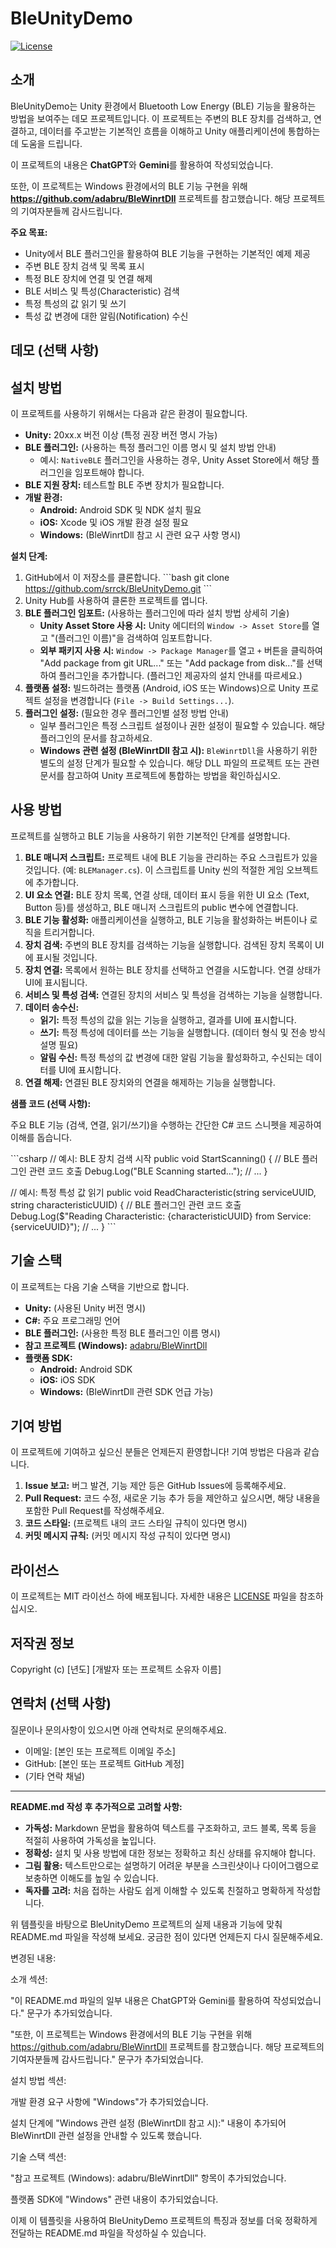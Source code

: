 # BleUnityDemo

[![License](https://img.shields.io/badge/License-MIT-yellow.svg)](https://opensource.org/licenses/MIT)
<!-- 필요에 따라 shields.io 에서 다른 배지들을 추가할 수 있습니다. 예를 들어, 빌드 상태, 코드 품질 등 -->

## 소개

BleUnityDemo는 Unity 환경에서 Bluetooth Low Energy (BLE) 기능을 활용하는 방법을 보여주는 데모 프로젝트입니다. 이 프로젝트는 주변의 BLE 장치를 검색하고, 연결하고, 데이터를 주고받는 기본적인 흐름을 이해하고 Unity 애플리케이션에 통합하는 데 도움을 드립니다.

이 프로젝트의 내용은 **ChatGPT**와 **Gemini**를 활용하여 작성되었습니다.

또한, 이 프로젝트는 Windows 환경에서의 BLE 기능 구현을 위해 **https://github.com/adabru/BleWinrtDll** 프로젝트를 참고했습니다. 해당 프로젝트의 기여자분들께 감사드립니다.

**주요 목표:**

*   Unity에서 BLE 플러그인을 활용하여 BLE 기능을 구현하는 기본적인 예제 제공
*   주변 BLE 장치 검색 및 목록 표시
*   특정 BLE 장치에 연결 및 연결 해제
*   BLE 서비스 및 특성(Characteristic) 검색
*   특정 특성의 값 읽기 및 쓰기
*   특성 값 변경에 대한 알림(Notification) 수신

## 데모 (선택 사항)

<!-- 프로젝트의 주요 기능을 보여주는 스크린샷이나 GIF 애니메이션을 추가합니다. -->
<!-- 예시: -->
<!-- ![데모 화면](path/to/your/demo.gif) -->
<!-- 간단한 동작 시나리오를 설명할 수도 있습니다. -->

## 설치 방법

이 프로젝트를 사용하기 위해서는 다음과 같은 환경이 필요합니다.

*   **Unity:** 20xx.x 버전 이상 (특정 권장 버전 명시 가능)
*   **BLE 플러그인:** (사용하는 특정 플러그인 이름 명시 및 설치 방법 안내)
    *   예시: `NativeBLE` 플러그인을 사용하는 경우, Unity Asset Store에서 해당 플러그인을 임포트해야 합니다.
*   **BLE 지원 장치:** 테스트할 BLE 주변 장치가 필요합니다.
*   **개발 환경:**
    *   **Android:** Android SDK 및 NDK 설치 필요
    *   **iOS:** Xcode 및 iOS 개발 환경 설정 필요
    *   **Windows:** (BleWinrtDll 참고 시 관련 요구 사항 명시)

**설치 단계:**

1.  GitHub에서 이 저장소를 클론합니다.
    \`\`\`bash
    git clone https://github.com/srrck/BleUnityDemo.git
    \`\`\`
2.  Unity Hub를 사용하여 클론한 프로젝트를 엽니다.
3.  **BLE 플러그인 임포트:** (사용하는 플러그인에 따라 설치 방법 상세히 기술)
    *   **Unity Asset Store 사용 시:** Unity 에디터의 `Window -> Asset Store`를 열고 "(플러그인 이름)"을 검색하여 임포트합니다.
    *   **외부 패키지 사용 시:** `Window -> Package Manager`를 열고 `+` 버튼을 클릭하여 "Add package from git URL..." 또는 "Add package from disk..."를 선택하여 플러그인을 추가합니다. (플러그인 제공자의 설치 안내를 따르세요.)
4.  **플랫폼 설정:** 빌드하려는 플랫폼 (Android, iOS 또는 Windows)으로 Unity 프로젝트 설정을 변경합니다 (`File -> Build Settings...`).
5.  **플러그인 설정:** (필요한 경우 플러그인별 설정 방법 안내)
    *   일부 플러그인은 특정 스크립트 설정이나 권한 설정이 필요할 수 있습니다. 해당 플러그인의 문서를 참고하세요.
    *   **Windows 관련 설정 (BleWinrtDll 참고 시):** `BleWinrtDll`을 사용하기 위한 별도의 설정 단계가 필요할 수 있습니다. 해당 DLL 파일의 프로젝트 또는 관련 문서를 참고하여 Unity 프로젝트에 통합하는 방법을 확인하십시오.

## 사용 방법

프로젝트를 실행하고 BLE 기능을 사용하기 위한 기본적인 단계를 설명합니다.

1.  **BLE 매니저 스크립트:** 프로젝트 내에 BLE 기능을 관리하는 주요 스크립트가 있을 것입니다. (예: `BLEManager.cs`). 이 스크립트를 Unity 씬의 적절한 게임 오브젝트에 추가합니다.
2.  **UI 요소 연결:** BLE 장치 목록, 연결 상태, 데이터 표시 등을 위한 UI 요소 (Text, Button 등)를 생성하고, BLE 매니저 스크립트의 public 변수에 연결합니다.
3.  **BLE 기능 활성화:** 애플리케이션을 실행하고, BLE 기능을 활성화하는 버튼이나 로직을 트리거합니다.
4.  **장치 검색:** 주변의 BLE 장치를 검색하는 기능을 실행합니다. 검색된 장치 목록이 UI에 표시될 것입니다.
5.  **장치 연결:** 목록에서 원하는 BLE 장치를 선택하고 연결을 시도합니다. 연결 상태가 UI에 표시됩니다.
6.  **서비스 및 특성 검색:** 연결된 장치의 서비스 및 특성을 검색하는 기능을 실행합니다.
7.  **데이터 송수신:**
    *   **읽기:** 특정 특성의 값을 읽는 기능을 실행하고, 결과를 UI에 표시합니다.
    *   **쓰기:** 특정 특성에 데이터를 쓰는 기능을 실행합니다. (데이터 형식 및 전송 방식 설명 필요)
    *   **알림 수신:** 특정 특성의 값 변경에 대한 알림 기능을 활성화하고, 수신되는 데이터를 UI에 표시합니다.
8.  **연결 해제:** 연결된 BLE 장치와의 연결을 해제하는 기능을 실행합니다.

**샘플 코드 (선택 사항):**

주요 BLE 기능 (검색, 연결, 읽기/쓰기)을 수행하는 간단한 C# 코드 스니펫을 제공하여 이해를 돕습니다.

\`\`\`csharp
// 예시: BLE 장치 검색 시작
public void StartScanning()
{
    // BLE 플러그인 관련 코드 호출
    Debug.Log("BLE Scanning started...");
    // ...
}

// 예시: 특정 특성 값 읽기
public void ReadCharacteristic(string serviceUUID, string characteristicUUID)
{
    // BLE 플러그인 관련 코드 호출
    Debug.Log($"Reading Characteristic: {characteristicUUID} from Service: {serviceUUID}");
    // ...
}
\`\`\`

## 기술 스택

이 프로젝트는 다음 기술 스택을 기반으로 합니다.

*   **Unity:** (사용된 Unity 버전 명시)
*   **C#:** 주요 프로그래밍 언어
*   **BLE 플러그인:** (사용한 특정 BLE 플러그인 이름 명시)
*   **참고 프로젝트 (Windows):** [adabru/BleWinrtDll](https://github.com/adabru/BleWinrtDll)
*   **플랫폼 SDK:**
    *   **Android:** Android SDK
    *   **iOS:** iOS SDK
    *   **Windows:** (BleWinrtDll 관련 SDK 언급 가능)

## 기여 방법

이 프로젝트에 기여하고 싶으신 분들은 언제든지 환영합니다! 기여 방법은 다음과 같습니다.

1.  **Issue 보고:** 버그 발견, 기능 제안 등은 GitHub Issues에 등록해주세요.
2.  **Pull Request:** 코드 수정, 새로운 기능 추가 등을 제안하고 싶으시면, 해당 내용을 포함한 Pull Request를 작성해주세요.
3.  **코드 스타일:** (프로젝트 내의 코드 스타일 규칙이 있다면 명시)
4.  **커밋 메시지 규칙:** (커밋 메시지 작성 규칙이 있다면 명시)

## 라이선스

이 프로젝트는 MIT 라이선스 하에 배포됩니다. 자세한 내용은 [LICENSE](LICENSE) 파일을 참조하십시오.

## 저작권 정보

Copyright (c) [년도] [개발자 또는 프로젝트 소유자 이름]

## 연락처 (선택 사항)

질문이나 문의사항이 있으시면 아래 연락처로 문의해주세요.

*   이메일: [본인 또는 프로젝트 이메일 주소]
*   GitHub: [본인 또는 프로젝트 GitHub 계정]
*   (기타 연락 채널)

---

**README.md 작성 후 추가적으로 고려할 사항:**

*   **가독성:** Markdown 문법을 활용하여 텍스트를 구조화하고, 코드 블록, 목록 등을 적절히 사용하여 가독성을 높입니다.
*   **정확성:** 설치 및 사용 방법에 대한 정보는 정확하고 최신 상태를 유지해야 합니다.
*   **그림 활용:** 텍스트만으로는 설명하기 어려운 부분을 스크린샷이나 다이어그램으로 보충하면 이해도를 높일 수 있습니다.
*   **독자를 고려:** 처음 접하는 사람도 쉽게 이해할 수 있도록 친절하고 명확하게 작성합니다.

위 템플릿을 바탕으로 BleUnityDemo 프로젝트의 실제 내용과 기능에 맞춰 README.md 파일을 작성해 보세요. 궁금한 점이 있다면 언제든지 다시 질문해주세요.


변경된 내용:

소개 섹션:

"이 README.md 파일의 일부 내용은 ChatGPT와 Gemini를 활용하여 작성되었습니다." 문구가 추가되었습니다.

"또한, 이 프로젝트는 Windows 환경에서의 BLE 기능 구현을 위해 https://github.com/adabru/BleWinrtDll 프로젝트를 참고했습니다. 해당 프로젝트의 기여자분들께 감사드립니다." 문구가 추가되었습니다.

설치 방법 섹션:

개발 환경 요구 사항에 "Windows"가 추가되었습니다.

설치 단계에 "Windows 관련 설정 (BleWinrtDll 참고 시):" 내용이 추가되어 BleWinrtDll 관련 설정을 안내할 수 있도록 했습니다.

기술 스택 섹션:

"참고 프로젝트 (Windows): adabru/BleWinrtDll" 항목이 추가되었습니다.

플랫폼 SDK에 "Windows" 관련 내용이 추가되었습니다.

이제 이 템플릿을 사용하여 BleUnityDemo 프로젝트의 특징과 정보를 더욱 정확하게 전달하는 README.md 파일을 작성하실 수 있습니다.